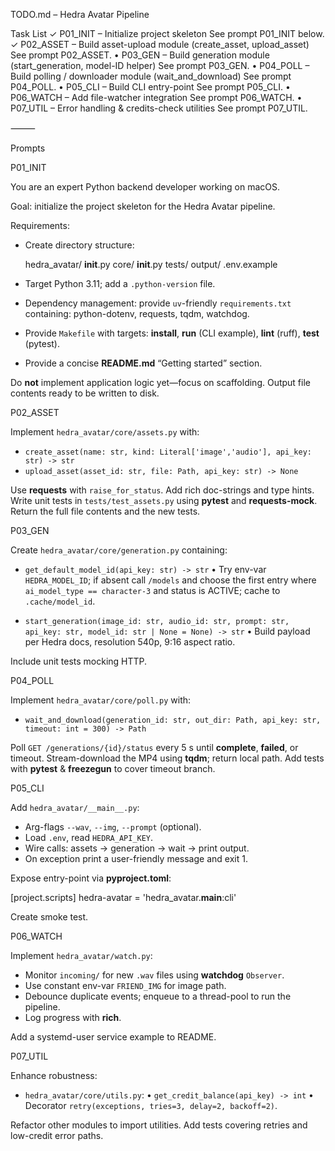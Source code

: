 TODO.md – Hedra Avatar Pipeline

Task List
	✓	P01_INIT – Initialize project skeleton
See prompt P01_INIT below.
	✓	P02_ASSET – Build asset-upload module (create_asset, upload_asset)
See prompt P02_ASSET.
	•	P03_GEN – Build generation module (start_generation, model-ID helper)
See prompt P03_GEN.
	•	P04_POLL – Build polling / downloader module (wait_and_download)
See prompt P04_POLL.
	•	P05_CLI – Build CLI entry-point
See prompt P05_CLI.
	•	P06_WATCH – Add file-watcher integration
See prompt P06_WATCH.
	•	P07_UTIL – Error handling & credits-check utilities
See prompt P07_UTIL.

⸻

Prompts

P01_INIT

You are an expert Python backend developer working on macOS.

Goal: initialize the project skeleton for the Hedra Avatar pipeline.

Requirements:
- Create directory structure:

  hedra_avatar/
      __init__.py
      core/
          __init__.py
      tests/
      output/
  .env.example

- Target Python 3.11; add a `.python-version` file.
- Dependency management: provide `uv`-friendly `requirements.txt` containing: python-dotenv, requests, tqdm, watchdog.
- Provide `Makefile` with targets: **install**, **run** (CLI example), **lint** (ruff), **test** (pytest).
- Provide a concise **README.md** “Getting started” section.

Do **not** implement application logic yet—focus on scaffolding. Output file contents ready to be written to disk.

P02_ASSET

Implement `hedra_avatar/core/assets.py` with:

- `create_asset(name: str, kind: Literal['image','audio'], api_key: str) -> str`
- `upload_asset(asset_id: str, file: Path, api_key: str) -> None`

Use **requests** with `raise_for_status`. Add rich doc-strings and type hints.
Write unit tests in `tests/test_assets.py` using **pytest** and **requests-mock**.
Return the full file contents and the new tests.

P03_GEN

Create `hedra_avatar/core/generation.py` containing:

- `get_default_model_id(api_key: str) -> str`
  • Try env-var `HEDRA_MODEL_ID`; if absent call `/models` and choose the first entry where `ai_model_type == character-3` and status is ACTIVE; cache to `.cache/model_id`.

- `start_generation(image_id: str, audio_id: str, prompt: str, api_key: str, model_id: str | None = None) -> str`
  • Build payload per Hedra docs, resolution 540p, 9:16 aspect ratio.

Include unit tests mocking HTTP.

P04_POLL

Implement `hedra_avatar/core/poll.py` with:

- `wait_and_download(generation_id: str, out_dir: Path, api_key: str, timeout: int = 300) -> Path`

Poll `GET /generations/{id}/status` every 5 s until **complete**, **failed**, or timeout.
Stream-download the MP4 using **tqdm**; return local path.
Add tests with **pytest** & **freezegun** to cover timeout branch.

P05_CLI

Add `hedra_avatar/__main__.py`:

- Arg-flags `--wav`, `--img`, `--prompt` (optional).
- Load `.env`, read `HEDRA_API_KEY`.
- Wire calls: assets → generation → wait → print output.
- On exception print a user-friendly message and exit 1.

Expose entry-point via **pyproject.toml**:

[project.scripts]
hedra-avatar = 'hedra_avatar.__main__:cli'

Create smoke test.

P06_WATCH

Implement `hedra_avatar/watch.py`:

- Monitor `incoming/` for new `.wav` files using **watchdog** `Observer`.
- Use constant env-var `FRIEND_IMG` for image path.
- Debounce duplicate events; enqueue to a thread-pool to run the pipeline.
- Log progress with **rich**.

Add a systemd-user service example to README.

P07_UTIL

Enhance robustness:

- `hedra_avatar/core/utils.py`:
  • `get_credit_balance(api_key) -> int`
  • Decorator `retry(exceptions, tries=3, delay=2, backoff=2)`.

Refactor other modules to import utilities.
Add tests covering retries and low-credit error paths.